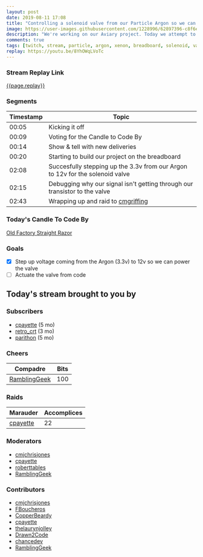 ```yaml
---
layout: post
date: 2019-08-11 17:08
title: "Controlling a solenoid valve from our Particle Argon so we can water the veggies"
image: https://user-images.githubusercontent.com/1228996/62897396-c8f6e800-bd18-11e9-9d87-882ada4e837e.png
description: "We're working on our Aviary project. Today we attempt to power our solenoid valve from our Particle Argon board and activate/deactivate it via code."
comments: true
tags: [twitch, stream, particle, argon, xenon, breadboard, solenoid, valve, iot]
replay: https://youtu.be/8YhOWqLVoTc
---
```


### Stream Replay Link

[{{page.replay}}]({{page.replay}})

<!--more-->

### Segments

| Timestamp | Topic                                                                           |
| ---       | ---                                                                             |
| 00:05     | Kicking it off                                                                  |
| 00:09     | Voting for the Candle to Code By                                                |
| 00:14     | Show & tell with new deliveries                                                 |
| 00:20     | Starting to build our project on the breadboard                                 |
| 02:08     | Succesfully stepping up the 3.3v from our Argon to 12v for the solenoid valve   |
| 02:15     | Debugging why our signal isn't getting through our transistor to the valve      |
| 02:43     | Wrapping up and raid to [cmgriffing](https://twitch.tv/cmgriffing)              |

### Today's Candle To Code By

[Old Factory Straight Razor](https://amzn.to/2IHHPNJ)

### Goals

- [x] Step up voltage coming from the Argon (3.3v) to 12v so we can power the valve
- [ ] Actuate the valve from code

## Today's stream brought to you by

### Subscribers

- [cpayette](https://twitch.tv/cpayette) (5 mo)
- [retro_crt](https://twitch.tv/retro_crt) (3 mo)
- [parithon](https://twitch.tv/parithon) (5 mo)

### Cheers

| Compadre            | Bits        |
| ---                 | ---         |
| [RamblingGeek](https://twitch.tv/ramblinggeek) | 100 |

### Raids

| Marauder            | Accomplices |
| ---                 | ---         |
| [cpayette](https://twitch.tv/cpayette) | 22 |

### Moderators

- [cmjchrisjones](https://twitch.tv/cmjchrisjones)
- [cpayette](https://twitch.tv/cpayette)
- [roberttables](https://twitch.tv/roberttables)
- [RamblingGeek](https://twitch.tv/ramblinggeek)

### Contributors

- [cmjchrisjones](https://twitch.tv/cmjchrisjones)
- [FBoucheros](https://twitch.tv/fboucheros)
- [CopperBeardy](https://twitch.tv/copperbeardy)
- [cpayette](https://twitch.tv/cpayette)
- [thelaurynjolley](https://twitch.tv/thelaurynjolley)
- [Drawn2Code](https://twitch.tv/drawn2code)
- [chancedev](https://twitch.tv/chancedev)
- [RamblingGeek](https://twitch.tv/ramblinggeek)
